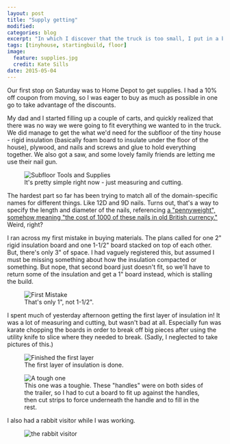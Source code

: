 ```yaml
---
layout: post
title: "Supply getting"
modified:
categories: blog
excerpt: "In which I discover that the truck is too small, I put in a bunch of insulation, and I see a rabbit"
tags: [tinyhouse, startingbuild, floor]
image:
  feature: supplies.jpg
  credit: Kate Sills
date: 2015-05-04
---
```


Our first stop on Saturday was to Home Depot to get supplies. I had a 10% off coupon from moving, so I was eager to buy as much as possible in one go to take advantage of the discounts.

My dad and I started filling up a couple of carts, and quickly realized that there was no way we were going to fit everything we wanted to in the truck. We did manage to get the what we'd need for the subfloor of the tiny house - rigid insulation (basically foam board to insulate under the floor of the house), plywood, and nails and screws and glue to hold everything together. We also got a saw, and some lovely family friends are letting me use their nail gun. 

<figure>
	<img src="{{ site.url }}/images/tools-and-supplies.jpg" alt="Subfloor Tools and Supplies">
	<figcaption>It's pretty simple right now - just measuring and cutting.</figcaption>
</figure>

The hardest part so far has been trying to match all of the domain-specific names for different things. Like 12D and 9D nails. Turns out, that's a way to specify the length and diameter of the nails, referencing [a "pennyweight", somehow meaning "the cost of 1000 of these nails in old British currency."](http://www.mcvicker.com/offtech/smnail.htm) Weird, right?

I ran across my first mistake in buying materials. The plans called for one 2" rigid insulation board and one 1-1/2" board stacked on top of each other. But, there's only 3" of space. I had vaguely registered this, but assumed I must be missing something about how the insulation compacted or something. But nope, that second board just doesn't fit, so we'll have to return some of the insulation and get a 1" board instead, which is stalling the build.

<figure>
	<img src="{{ site.url }}/images/first-mistake.jpg" alt="First Mistake">
	<figcaption>That's only 1", not 1-1/2".</figcaption>
</figure>

I spent much of yesterday afternoon getting the first layer of insulation in! It was a lot of measuring and cutting, but wasn't bad at all. Especially fun was karate chopping the boards in order to break off big pieces after using the utility knife to slice where they needed to break. (Sadly, I neglected to take pictures of this.)


<figure>
	<img src="{{ site.url }}/images/finished-layer-1-insulation.jpg" alt="Finished the first layer">
	<figcaption>The first layer of insulation is done.</figcaption>
</figure>

<figure>
	<img src="{{ site.url }}/images/insulation-a-toughie.jpg" alt="A tough one">
	<figcaption>This one was a toughie. These "handles" were on both sides of the trailer, so I had to cut a board to fit up against the handles, then cut strips to force underneath the handle and to fill in the rest. </figcaption>
</figure>

I also had a rabbit visitor while I was working. 

<figure>
	<img src="{{ site.url }}/images/rabbit.jpg" alt="the rabbit visitor">
</figure>
